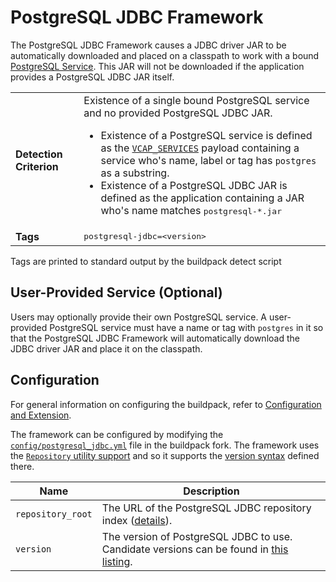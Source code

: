 # PostgreSQL JDBC Framework
The PostgreSQL JDBC Framework causes a JDBC driver JAR to be automatically downloaded and placed on a classpath to work with a bound [PostgreSQL Service][].  This JAR will not be downloaded if the application provides a PostgreSQL JDBC JAR itself.

<table>
  <tr>
    <td><strong>Detection Criterion</strong></td>
    <td>Existence of a single bound PostgreSQL service and no provided PostgreSQL JDBC JAR.
      <ul>
        <li>Existence of a PostgreSQL service is defined as the <a href="http://docs.cloudfoundry.org/devguide/deploy-apps/environment-variable.html#VCAP-SERVICES"><code>VCAP_SERVICES</code></a> payload containing a service who's name, label or tag has <code>postgres</code> as a substring.</li>
        <li>Existence of a PostgreSQL JDBC JAR is defined as the application containing a JAR who's name matches <tt>postgresql-*.jar</tt></li>
      </ul>
    </td>
  </tr>
  <tr>
    <td><strong>Tags</strong></td>
    <td><tt>postgresql-jdbc=&lt;version&gt;</tt></td>
  </tr>
</table>
Tags are printed to standard output by the buildpack detect script

## User-Provided Service (Optional)
Users may optionally provide their own PostgreSQL service. A user-provided PostgreSQL service must have a name or tag with `postgres` in it so that the PostgreSQL JDBC Framework will automatically download the JDBC driver JAR and place it on the classpath.

## Configuration
For general information on configuring the buildpack, refer to [Configuration and Extension][].

The framework can be configured by modifying the [`config/postgresql_jdbc.yml`][] file in the buildpack fork.  The framework uses the [`Repository` utility support][repositories] and so it supports the [version syntax][] defined there.

| Name | Description
| ---- | -----------
| `repository_root` | The URL of the PostgreSQL JDBC repository index ([details][repositories]).
| `version` | The version of PostgreSQL JDBC to use. Candidate versions can be found in [this listing][].

[Configuration and Extension]: ../README.md#configuration-and-extension
[`config/postgresql_jdbc.yml`]: ../config/postgresql_jdbc.yml
[PostgreSQL Service]: http://www.postgresql.org
[repositories]: extending-repositories.md
[this listing]: http://download.pivotal.io.s3.amazonaws.com/postgresql-jdbc/index.yml
[version syntax]: extending-repositories.md#version-syntax-and-ordering
